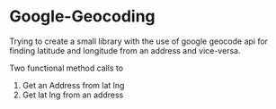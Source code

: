 # Google-Geocoding
Trying to create a small library with the use of google geocode api for finding latitude and longitude from an address and vice-versa. 

Two functional method calls to 
1. Get an Address from lat lng 
2. Get lat lng from an address
